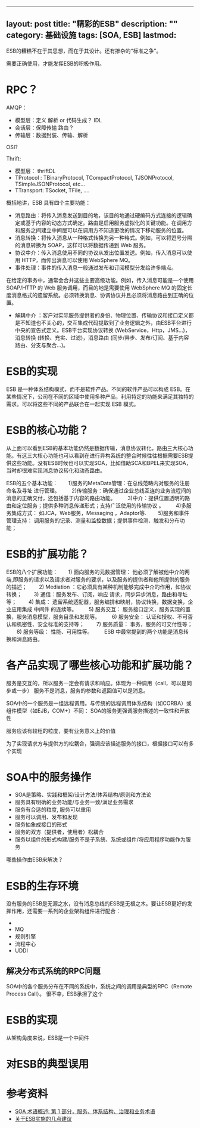 
---
layout: post
title: "精彩的ESB"
description: ""
category: 基础设施
tags: [SOA, ESB]
lastmod: 
---

ESB的糟糕不在于其思想，而在于其设计。还有掺杂的“标准之争”。

需要正确使用，才能发挥ESB的积极作用。


# RPC？

AMQP：

- 模型层：定义				解析 or 代码生成？ IDL
- 会话层：保障传输				路由？
- 传输层：数据封装、传输、解析

OSI?


Thrift:
- 模型层： thriftDL
- TProtocol	: TBinaryProtocol, TCompactProtocol, TJSONProtocol, TSimpleJSONProtocol, etc...
- TTransport: TSocket, TFile, ….



概括地讲，ESB 具有四个主要功能：

   * 消息路由：将传入消息发送到目的地，该目的地通过硬编码方式连接的逻辑确定或基于内容的动态方式确定。路由是启用服务虚拟化的关键功能。在调用方和服务之间建立中间层可以在调用方不知道更改的情况下移动服务的位置。
   * 消息转换：将传入消息从一种格式转换为另一种格式。例如，可以将逗号分隔的消息转换为 SOAP，这样可以将数据传递到 Web 服务。
   * 协议中介：传入消息使用不同的协议从发出位置发送。例如，传入消息可以使用 HTTP，而传出消息可以使用 WebSphere MQ。
   * 事件处理：事件的传入消息一般通过发布和订阅模型分发给许多端点。

在给定的事务中，通常会合并这些主要高级功能。例如，传入消息可能是一个使用 SOAP/HTTP 的 Web 服务调用，而目的地是需要使用 WebSphere MQ 的固定长度消息格式的遗留系统。必须转换消息、协调协议并且必须将消息路由到正确的位置。


* 解耦中介 ：客户对实际服务提供者的身份、物理位置、传输协议和接口定义都是不知道也不关心的，交互集成代码提取到了业务逻辑之外，由ESB平台进行中央的宣告式定义。ESB平台实现协议转换 (WebService，Http，JMS...)，消息转换 (转换、充实、过滤)，消息路由 (同步/异步、发布/订阅、基于内容路由、分支与聚合...)。

# ESB的实现

ESB 是一种体系结构模式，而不是软件产品。不同的软件产品可以构成 ESB。在某些情况下，公司在不同的区域中使用多种产品，利用特定的功能来满足其独特的需求。可以将这些不同的产品联合在一起实现 ESB 模式。



# ESB的核心功能？

从上面可以看到ESB的基本功能仍然是数据传输，消息协议转化，路由三大核心功能。有这三大核心功能也可以看到在进行异构系统的整合时候往往根据需要ESB提供这些功能。没有ESB时候也可以实现SOA，比如借助SCA和BPEL来实现SOA，当时却很难实现消息协议转化和动态路由。

ESB的五个基本功能：　　1)服务的MetaData管理：在总线范畴内对服务的注册命名及寻址 进行管理。 　　2)传输服务：确保通过企业总线互连的业务流程间的消息的正确交付，还包括基于内容的路由功能。 　　3)中介：提供位置透明的路由和定位服务；提供多种消息传递形式；支持广泛使用的传输协议 。 　　4)多服务集成方式： 如JCA，Web服务，Messaging ，Adaptor等. 　　5)服务和事件管理支持： 调用服务的记录、测量和监控数据；提供事件检测、触发和分布功能；


# ESB的扩展功能？

ESB的八个扩展功能：　　1) 面向服务的元数据管理： 他必须了解被他中介的两端,即服务的请求以及请求者对服务的要求，以及服务的提供者和他所提供的服务的描述； 　　2) Mediation ：它必须具有某种机制能够完成中介的作用，如协议转换； 　　3) 通信：服务发布、订阅，响应 请求，同步异步消息，路由和寻址 等； 　　4) 集成： 遗留系统适配器，服务编排和映射，协议转换，数据变换，企业应用集成 中间件 的连续等。 　　5) 服务交互： 服务接口定义，服务实现的置换，服务消息模型，服务目录和发现等。 　　6) 服务安全： 认证和授权、不可否认和机密性、安全标准的支持等； 　　7) 服务质量： 事务，服务的可交付性等； 　　8) 服务等级： 性能、可用性等。 　　ESB 中最常提到的两个功能是消息转换和消息路由。


# 各产品实现了哪些核心功能和扩展功能？

服务是交互的，所以服务一定会有请求和响应。体现为一种调用（call，可以是同步或一步）
服务不是消息，服务的参数和返回值可以是消息。

SOA中的一个服务是一组远程调用。与传统的远程调用体系结构（如CORBA）或组件模型（如EJB，COM+）不同：
SOA的服务更强调服务描述的一致性和开放性

服务应该有较粗的粒度，要有业务意义上的价值

为了实现请求方与提供方的松耦合，强调应该描述服务的接口，根据接口可以有多个实现




# SOA中的服务操作

- SOA是策略、实践和框架/设计方法/体系结构/原则和方法论
- 服务具有明确的业务功能/与业务一致/满足业务需求
- 服务有合适的粒度, 服务可以重用
- 服务可以调用、发布和发现
- 服务抽象成接口的形式
- 服务的双方（提供者，使用者）松耦合
- 服务以组件的形式构建/服务不是子系统、系统或组件/将应用程序功能作为服务

哪些操作由ESB来解决？

# ESB的生存环境

没有服务的ESB是无源之水，没有消息总线的ESB是无根之木。要让ESB更好的发挥作用，还需要一系列的企业架构组件进行配合：

-
- MQ
- 规则引擎
- 流程中心
- UDDI

## 解决分布式系统的RPC问题

SOA中的各个服务分布在不同的系统中，系统之间的调用是典型的RPC（Remote Process Call）。
很不幸，ESB承担了这个

# ESB的实现

从架构角度来说，ESB是一个中间件

# 对ESB的典型误用



# 参考资料

- [SOA 术语概述: 第 1 部分，服务、体系结构、治理和业务术语](http://www.ibm.com/developerworks/cn/webservices/ws-soa-term1/)
- [关于ESB实施的几点建议](http://www.infoq.com/cn/articles/mgy-esb-implementation-suggestion)